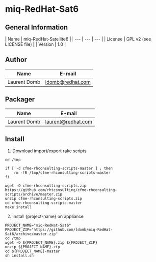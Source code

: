# miq-RedHat-Sat6

## General Information

| Name      | miq-RedHat-Satellite6 |
| --- | --- | --- |
| License   | GPL v2 (see LICENSE file) |
| Version   | 1.0 |

## Author
| Name      | E-mail |
| --- | --- |
| Laurent Domb | ldomb@redhat.com |

## Packager
| Name              | E-mail |
| --- | --- |
| Laurent Domb    | laurent@redhat.com |


## Install
1) Download import/export rake scripts
```
cd /tmp

if [ -d cfme-rhconsulting-scripts-master ] ; then
    rm -fR /tmp/cfme-rhconsulting-scripts-master
fi

wget -O cfme-rhconsulting-scripts.zip https://github.com/rhtconsulting/cfme-rhconsulting-scripts/archive/master.zip
unzip cfme-rhconsulting-scripts.zip
cd cfme-rhconsulting-scripts-master
make install
```

2) Install {project-name} on appliance
```
PROJECT_NAME="miq-RedHat-Sat6"
PROJECT_ZIP="https://github.com/ldomb/miq-RedHat-Sat6/archive/master.zip"
cd /tmp
wget -O ${PROJECT_NAME}.zip ${PROJECT_ZIP}
unzip ${PROJECT_NAME}.zip
cd ${PROJECT_NAME}-master
sh install.sh
```
